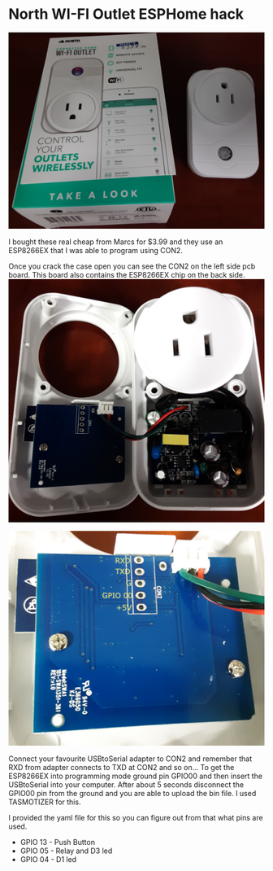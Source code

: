 # North WI-FI Outlet ESPHome hack

![](https://github.com/imoldovavan/North-WI-FI-Outlet-ESPHome-hack/blob/main/Pics/MainBox.jpg)

I bought these real cheap from Marcs for $3.99 and they use an ESP8266EX that I was able to program using CON2.

Once you crack the case open you can see the CON2 on the left side pcb board. This board also contains the ESP8266EX chip on the back side.
![](https://github.com/imoldovavan/North-WI-FI-Outlet-ESPHome-hack/blob/main/Pics/EnclosureOpen.jpg)

![](https://github.com/imoldovavan/North-WI-FI-Outlet-ESPHome-hack/blob/main/Pics/ProgrammingConnector.jpg)

Connect your favourite USBtoSerial adapter to CON2 and remember that RXD from adapter connects to TXD at CON2 and so on...
To get the ESP8266EX into programming mode ground pin GPIO00 and then insert the USBtoSerial into your computer.
After about 5 seconds disconnect the GPIO00 pin from the ground and you are able to upload the bin file. I used TASMOTIZER for this.

I provided the yaml file for this so you can figure out from that what pins are used.
- GPIO 13 - Push Button
- GPIO 05 - Relay and D3 led
- GPIO 04 - D1 led
